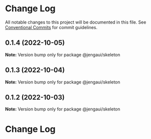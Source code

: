 # Change Log

All notable changes to this project will be documented in this file.
See [Conventional Commits](https://conventionalcommits.org) for commit guidelines.

## 0.1.4 (2022-10-05)

**Note:** Version bump only for package @jengaui/skeleton

## 0.1.3 (2022-10-04)

**Note:** Version bump only for package @jengaui/skeleton

## 0.1.2 (2022-10-03)

**Note:** Version bump only for package @jengaui/skeleton

# Change Log
